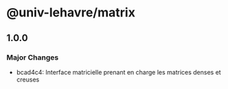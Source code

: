 # @univ-lehavre/matrix

## 1.0.0

### Major Changes

- bcad4c4: Interface matricielle prenant en charge les matrices denses et creuses
